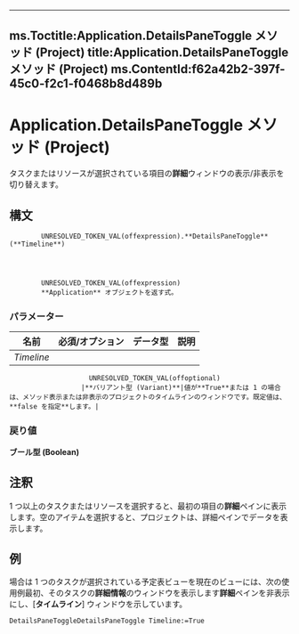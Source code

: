 

---
ms.Toctitle:Application.DetailsPaneToggle メソッド (Project)
title:Application.DetailsPaneToggle メソッド (Project)
ms.ContentId:f62a42b2-397f-45c0-f2c1-f0468b8d489b
---
# Application.DetailsPaneToggle メソッド (Project)




タスクまたはリソースが選択されている項目の**詳細**ウィンドウの表示/非表示を切り替えます。

## 構文

            UNRESOLVED_TOKEN_VAL(offexpression).**DetailsPaneToggle**(**Timeline**)




            UNRESOLVED_TOKEN_VAL(offexpression)
            **Application** オブジェクトを返す式。

### パラメーター

|**名前**|**必須/オプション**|**データ型**|**説明**|
|---|---|---|---|
|*Timeline*|
                        UNRESOLVED_TOKEN_VAL(offoptional)
                      |**バリアント型 (Variant)**|値が**True**または 1 の場合は、メソッド表示または非表示のプロジェクトのタイムラインのウィンドウです。既定値は、 **false を指定**します。|



### 戻り値
**ブール型 (Boolean)**





## 注釈
1 つ以上のタスクまたはリソースを選択すると、最初の項目の**詳細**ペインに表示します。空のアイテムを選択すると、プロジェクトは、詳細ペインでデータを表示します。



## 例
場合は 1 つのタスクが選択されている予定表ビューを現在のビューには、次の使用例最初、そのタスクの**詳細情報**のウィンドウを表示します**詳細**ペインを非表示にし、[**タイムライン**] ウィンドウを示しています。

```vba
DetailsPaneToggleDetailsPaneToggle Timeline:=True
```






